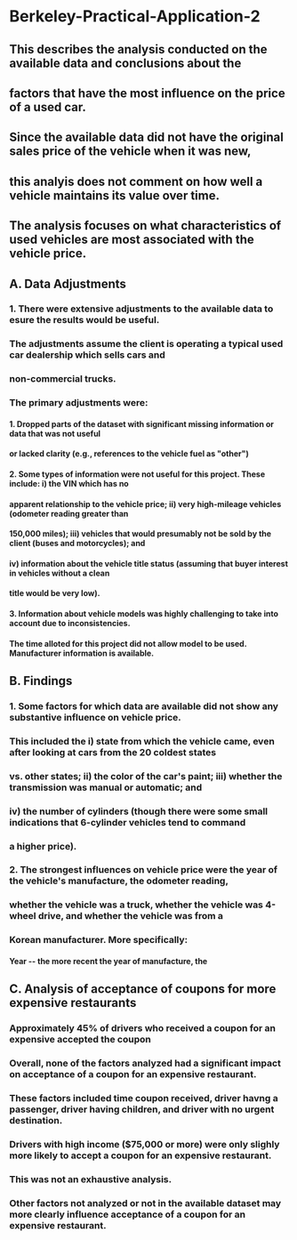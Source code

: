 # Berkeley-Practical-Application-2

## This describes the analysis conducted on the available data and conclusions about the 
## factors that have the most influence on the price of a used car.

## Since the available data did not have the original sales price of the vehicle when it was new,
## this analyis does not comment on how well a vehicle maintains its value over time.
## The analysis focuses on what characteristics of used vehicles are most associated with the vehicle price.

## A. Data Adjustments
### 1. There were extensive adjustments to the available data to esure the results would be useful.
### The adjustments assume the client is operating a typical used car dealership which sells cars and
### non-commercial trucks.
### The primary adjustments were:
#### 1. Dropped parts of the dataset with significant missing information or data that was not useful
#### or lacked clarity (e.g., references to the vehicle fuel as "other")
#### 2. Some types of information were not useful for this project.  These include: i) the VIN which has no
#### apparent relationship to the vehicle price; ii) very high-mileage vehicles (odometer reading greater than
#### 150,000 miles); iii) vehicles that would presumably not be sold by the client (buses and motorcycles); and
#### iv) information about the vehicle title status (assuming that buyer interest in vehicles without a clean
#### title would be very low).
#### 3. Information about vehicle models was highly challenging to take into account due to inconsistencies.
#### The time alloted for this project did not allow model to be used.  Manufacturer information is available.

## B. Findings
### 1. Some factors for which data are available did not show any substantive influence on vehicle price.
### This included the i) state from which the vehicle came, even after looking at cars from the 20 coldest states 
### vs. other states; ii) the color of the car's paint; iii) whether the transmission was manual or automatic; and
### iv) the number of cylinders (though there were some small indications that 6-cylinder vehicles tend to command
### a higher price).
### 2. The strongest influences on vehicle price were the year of the vehicle's manufacture, the odometer reading,
### whether the vehicle was a truck, whether the vehicle was 4-wheel drive, and whether the vehicle was from a 
### Korean manufacturer.  More specifically:
#### Year -- the more recent the year of manufacture, the 

## C. Analysis of acceptance of coupons for more expensive restaurants
### Approximately 45% of drivers who received a coupon for an expensive accepted the coupon
### Overall, none of the factors analyzed had a significant impact on acceptance of a coupon for an expensive restaurant.
### These factors included time coupon received, driver havng a passenger, driver having children, and driver with no urgent destination.
### Drivers with high income ($75,000 or more) were only slighly more likely to accept a coupon for an expensive restaurant.
### This was not an exhaustive analysis.
### Other factors not analyzed or not in the available dataset may more clearly influence acceptance of a coupon for an expensive restaurant.
